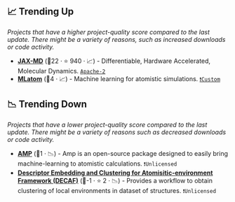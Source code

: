 ## 📈 Trending Up

_Projects that have a higher project-quality score compared to the last update. There might be a variety of reasons, such as increased downloads or code activity._

- <b><a href="https://github.com/jax-md/jax-md">JAX-MD</a></b> (🥇22 ·  ⭐ 940 · 📈) - Differentiable, Hardware Accelerated, Molecular Dynamics. <code><a href="http://bit.ly/3nYMfla">Apache-2</a></code>
- <b><a href="http://mlatom.com/">MLatom</a></b> (🥉4 · 📈) - Machine learning for atomistic simulations. <code><a href="https://creativecommons.org/licenses/by-nc-nd/4.0/">❗️Custom</a></code>

## 📉 Trending Down

_Projects that have a lower project-quality score compared to the last update. There might be a variety of reasons such as decreased downloads or code activity._

- <b><a href="{}">AMP</a></b> (🥉1 · 📉) - Amp is an open-source package designed to easily bring machine-learning to atomistic calculations. <code>❗Unlicensed</code>
- <b><a href="{}">Descriptor Embedding and Clustering for Atomisitic-environment Framework (DECAF)</a></b> (🥉-1 ·  ⭐ 2 · 📉) - Provides a workflow to obtain clustering of local environments in dataset of structures. <code>❗Unlicensed</code>

